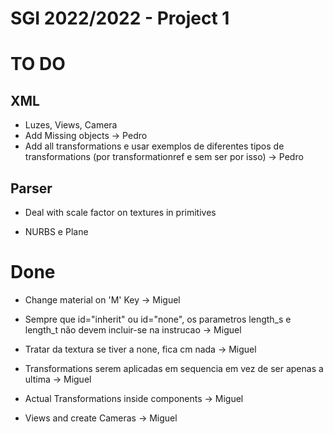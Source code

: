 # SGI 2022/2022 - Project 1

# TO DO

## XML

* Luzes, Views, Camera
* Add Missing objects -> Pedro
* Add all transformations e usar exemplos de diferentes tipos de transformations (por transformationref e sem ser por isso) -> Pedro

## Parser



* Deal with scale factor on textures in primitives

* NURBS e Plane


# Done 

* Change material on 'M' Key -> Miguel

* Sempre que id="inherit" ou id="none", os parametros length_s e length_t não devem incluir-se na instrucao -> Miguel

* Tratar da textura se tiver a none, fica cm nada -> Miguel

* Transformations serem aplicadas em sequencia em vez de ser apenas a ultima -> Miguel

* Actual Transformations inside components -> Miguel

* Views and create Cameras -> Miguel
